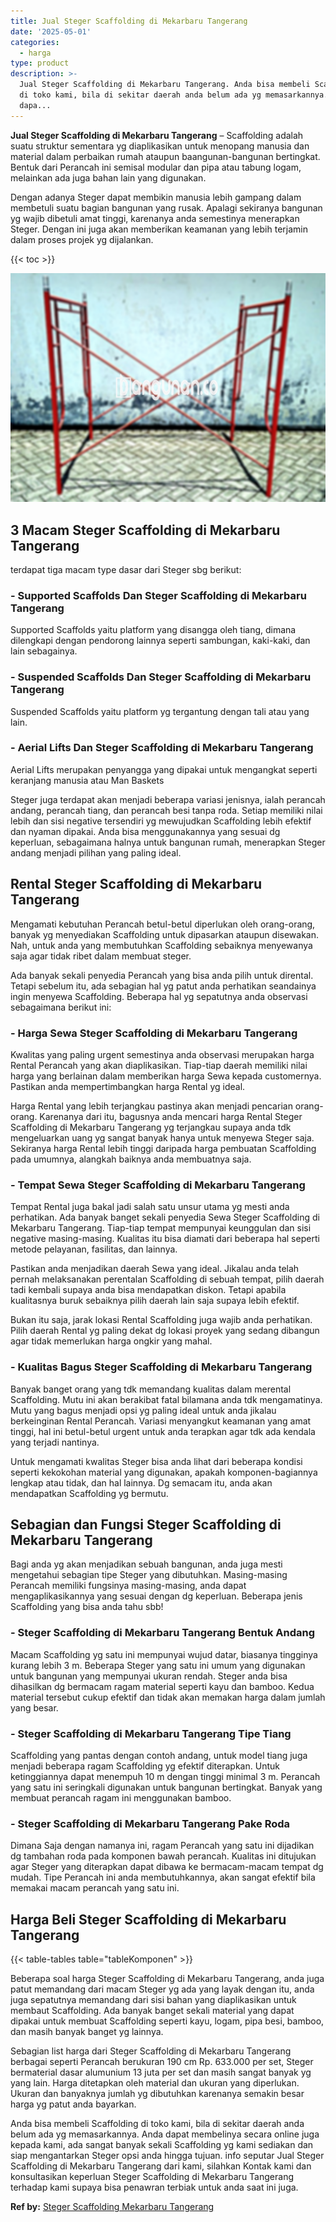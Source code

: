 ```yaml
---
title: Jual Steger Scaffolding di Mekarbaru Tangerang
date: '2025-05-01'
categories:
  - harga
type: product
description: >-
  Jual Steger Scaffolding di Mekarbaru Tangerang. Anda bisa membeli Scaffolding
  di toko kami, bila di sekitar daerah anda belum ada yg memasarkannya. Anda
  dapa...
---
```


**Jual Steger Scaffolding di Mekarbaru Tangerang** – Scaffolding adalah suatu struktur sementara yg diaplikasikan untuk menopang manusia dan material dalam perbaikan rumah ataupun baangunan-bangunan bertingkat. Bentuk dari Perancah ini semisal modular dan pipa atau tabung logam, melainkan ada juga bahan lain yang digunakan.

Dengan adanya Steger dapat membikin manusia lebih gampang dalam membetuli suatu bagian bangunan yang rusak. Apalagi sekiranya bangunan yg wajib dibetuli amat tinggi, karenanya anda semestinya menerapkan Steger. Dengan ini juga akan memberikan keamanan yang lebih terjamin dalam proses projek yg dijalankan.

{{< toc >}}

![Jual Steger Scaffolding di Mekarbaru Tangerang](/images/sewa-scaffolding-steger-01.png)

## 3 Macam Steger Scaffolding di Mekarbaru Tangerang

terdapat tiga macam type dasar dari Steger sbg berikut:

### \- Supported Scaffolds Dan Steger Scaffolding di Mekarbaru Tangerang

Supported Scaffolds yaitu platform yang disangga oleh tiang, dimana dilengkapi dengan pendorong lainnya seperti sambungan, kaki-kaki, dan lain sebagainya.

### \- Suspended Scaffolds Dan Steger Scaffolding di Mekarbaru Tangerang

Suspended Scaffolds yaitu platform yg tergantung dengan tali atau yang lain.

### \- Aerial Lifts Dan Steger Scaffolding di Mekarbaru Tangerang

Aerial Lifts merupakan penyangga yang dipakai untuk mengangkat seperti keranjang manusia atau Man Baskets

Steger juga terdapat akan menjadi beberapa variasi jenisnya, ialah perancah andang, perancah tiang, dan perancah besi tanpa roda. Setiap memiliki nilai lebih dan sisi negative tersendiri yg mewujudkan Scaffolding lebih efektif dan nyaman dipakai. Anda bisa menggunakannya yang sesuai dg keperluan, sebagaimana halnya untuk bangunan rumah, menerapkan Steger andang menjadi pilihan yang paling ideal.

## Rental Steger Scaffolding di Mekarbaru Tangerang

Mengamati kebutuhan Perancah betul-betul diperlukan oleh orang-orang, banyak yg menyediakan Scaffolding untuk dipasarkan ataupun disewakan. Nah, untuk anda yang membutuhkan Scaffolding sebaiknya menyewanya saja agar tidak ribet dalam membuat steger.

Ada banyak sekali penyedia Perancah yang bisa anda pilih untuk dirental. Tetapi sebelum itu, ada sebagian hal yg patut anda perhatikan seandainya ingin menyewa Scaffolding. Beberapa hal yg sepatutnya anda observasi sebagaimana berikut ini:

### \- Harga Sewa Steger Scaffolding di Mekarbaru Tangerang

Kwalitas yang paling urgent semestinya anda observasi merupakan harga Rental Perancah yang akan diaplikasikan. Tiap-tiap daerah memiliki nilai harga yang berlainan dalam memberikan harga Sewa kepada customernya. Pastikan anda mempertimbangkan harga Rental yg ideal.

Harga Rental yang lebih terjangkau pastinya akan menjadi pencarian orang-orang. Karenanya dari itu, bagusnya anda mencari harga Rental Steger Scaffolding di Mekarbaru Tangerang yg terjangkau supaya anda tdk mengeluarkan uang yg sangat banyak hanya untuk menyewa Steger saja. Sekiranya harga Rental lebih tinggi daripada harga pembuatan Scaffolding pada umumnya, alangkah baiknya anda membuatnya saja.

### \- Tempat Sewa Steger Scaffolding di Mekarbaru Tangerang

Tempat Rental juga bakal jadi salah satu unsur utama yg mesti anda perhatikan. Ada banyak banget sekali penyedia Sewa Steger Scaffolding di Mekarbaru Tangerang. Tiap-tiap tempat mempunyai keunggulan dan sisi negative masing-masing. Kualitas itu bisa diamati dari beberapa hal seperti metode pelayanan, fasilitas, dan lainnya.

Pastikan anda menjadikan daerah Sewa yang ideal. Jikalau anda telah pernah melaksanakan perentalan Scaffolding di sebuah tempat, pilih daerah tadi kembali supaya anda bisa mendapatkan diskon. Tetapi apabila kualitasnya buruk sebaiknya pilih daerah lain saja supaya lebih efektif.

Bukan itu saja, jarak lokasi Rental Scaffolding juga wajib anda perhatikan. Pilih daerah Rental yg paling dekat dg lokasi proyek yang sedang dibangun agar tidak memerlukan harga ongkir yang mahal.

### \- Kualitas Bagus Steger Scaffolding di Mekarbaru Tangerang

Banyak banget orang yang tdk memandang kualitas dalam merental Scaffolding. Mutu ini akan berakibat fatal bilamana anda tdk mengamatinya. Mutu yang bagus menjadi opsi yg paling ideal untuk anda jikalau berkeinginan Rental Perancah. Variasi menyangkut keamanan yang amat tinggi, hal ini betul-betul urgent untuk anda terapkan agar tdk ada kendala yang terjadi nantinya.

Untuk mengamati kwalitas Steger bisa anda lihat dari beberapa kondisi seperti kekokohan material yang digunakan, apakah komponen-bagiannya lengkap atau tidak, dan hal lainnya. Dg semacam itu, anda akan mendapatkan Scaffolding yg bermutu.

## Sebagian dan Fungsi Steger Scaffolding di Mekarbaru Tangerang

Bagi anda yg akan menjadikan sebuah bangunan, anda juga mesti mengetahui sebagian tipe Steger yang dibutuhkan. Masing-masing Perancah memiliki fungsinya masing-masing, anda dapat mengaplikasikannya yang sesuai dengan dg keperluan. Beberapa jenis Scaffolding yang bisa anda tahu sbb!

### \- Steger Scaffolding di Mekarbaru Tangerang Bentuk Andang

Macam Scaffolding yg satu ini mempunyai wujud datar, biasanya tingginya kurang lebih 3 m. Beberapa Steger yang satu ini umum yang digunakan untuk bangunan yang mempunyai ukuran rendah. Steger anda bisa dihasilkan dg bermacam ragam material seperti kayu dan bamboo. Kedua material tersebut cukup efektif dan tidak akan memakan harga dalam jumlah yang besar.

### \- Steger Scaffolding di Mekarbaru Tangerang Tipe Tiang

Scaffolding yang pantas dengan contoh andang, untuk model tiang juga menjadi beberapa ragam Scaffolding yg efektif diterapkan. Untuk ketinggiannya dapat menempuh 10 m dengan tinggi minimal 3 m. Perancah yang satu ini seringkali digunakan untuk bangunan bertingkat. Banyak yang membuat perancah ragam ini menggunakan bamboo.

### \- Steger Scaffolding di Mekarbaru Tangerang Pake Roda

Dimana Saja dengan namanya ini, ragam Perancah yang satu ini dijadikan dg tambahan roda pada komponen bawah perancah. Kualitas ini ditujukan agar Steger yang diterapkan dapat dibawa ke bermacam-macam tempat dg mudah. Tipe Perancah ini anda membutuhkannya, akan sangat efektif bila memakai macam perancah yang satu ini.

## Harga Beli Steger Scaffolding di Mekarbaru Tangerang

{{< table-tables table="tableKomponen" >}}

Beberapa soal harga Steger Scaffolding di Mekarbaru Tangerang, anda juga patut memandang dari macam Steger yg ada yang layak dengan itu, anda juga sepatutnya memandang dari sisi bahan yang diaplikasikan untuk membaut Scaffolding. Ada banyak banget sekali material yang dapat dipakai untuk membuat Scaffolding seperti kayu, logam, pipa besi, bamboo, dan masih banyak banget yg lainnya.

Sebagian list harga dari Steger Scaffolding di Mekarbaru Tangerang berbagai seperti Perancah berukuran 190 cm Rp. 633.000 per set, Steger bermaterial dasar alumunium 13 juta per set dan masih sangat banyak yg yang lain. Harga ditetapkan oleh material dan ukuran yang diperlukan. Ukuran dan banyaknya jumlah yg dibutuhkan karenanya semakin besar harga yg patut anda bayarkan.

Anda bisa membeli Scaffolding di toko kami, bila di sekitar daerah anda belum ada yg memasarkannya. Anda dapat membelinya secara online juga kepada kami, ada sangat banyak sekali Scaffolding yg kami sediakan dan siap mengantarkan Steger opsi anda hingga tujuan. info seputar Jual Steger Scaffolding di Mekarbaru Tangerang dari kami, silahkan Kontak kami dan konsultasikan keperluan Steger Scaffolding di Mekarbaru Tangerang terhadap kami supaya bisa penawran terbiak untuk anda saat ini juga.

**Ref by:** [Steger Scaffolding Mekarbaru Tangerang](https://id.wikipedia.org/wiki/Steger)
